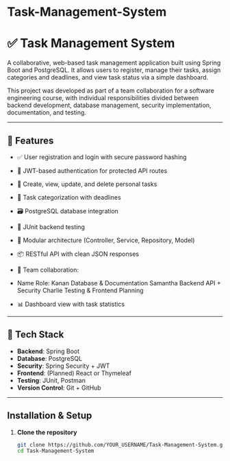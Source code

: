 # Task-Management-System
# ✅ Task Management System

A collaborative, web-based task management application built using Spring Boot and PostgreSQL. It allows users to register, manage their tasks, assign categories and deadlines, and view task status via a simple dashboard.

This project was developed as part of a team collaboration for a software engineering course, with individual responsibilities divided between backend development, database management, security implementation, documentation, and testing.

---

## 🚀 Features

- ✅ User registration and login with secure password hashing
- 🔐 JWT-based authentication for protected API routes
- 📝 Create, view, update, and delete personal tasks
- 📅 Task categorization with deadlines
- 🗃️ PostgreSQL database integration
- 🧪 JUnit backend testing
- 🧩 Modular architecture (Controller, Service, Repository, Model)
- 📦 RESTful API with clean JSON responses
- 👥 Team collaboration:
- Name	Role:
Kənan	Database & Documentation
Samantha	Backend API + Security
Charlie	Testing & Frontend Planning

- 📊 Dashboard view with task statistics

---

## 🧰 Tech Stack

- **Backend**: Spring Boot
- **Database**: PostgreSQL
- **Security**: Spring Security + JWT
- **Frontend**: (Planned) React or Thymeleaf
- **Testing**: JUnit, Postman
- **Version Control**: Git + GitHub

---

## Installation & Setup

1. **Clone the repository**
   ```bash
   git clone https://github.com/YOUR_USERNAME/Task-Management-System.git
   cd Task-Management-System
